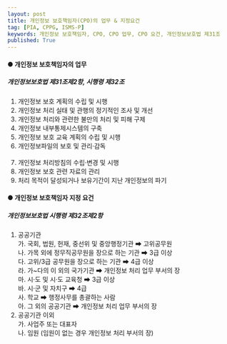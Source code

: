 ```yaml
---
layout: post
title: 개인정보 보호책임자(CPO)의 업무 & 지정요건
tag: [PIA, CPPG, ISMS-P]
keywords: 개인정보 보호책임자, CPO, CPO 업무, CPO 요건, 개인정보보호법 제31조
published: True
---
```


#### ● 개인정보 보호책임자의 업무
##### _개인정보보호법 제31조제2항, 시행령 제32조_
<ol>
    <li>개인정보 보호 계획의 수립 및 시행</li>
    <li>개인정보 처리 실태 및 관행의 정기적인 조사 및 개선</li>
    <li>개인정보 처리와 관련한 불만의 처리 및 피해 구제</li>
    <li>개인정보 내부통제시스템의 구축</li>
    <li>개인정보 보호 교육 계획의 수립 및 시행</li>
    <li>개인정보파일의 보호 및 관리·감독</li>
    <br>
    <li>개인정보 처리방침의 수립·변경 및 시행</li>
    <li>개인정보 보호 관련 자료의 관리</li>
    <li>처리 목적이 달성되거나 보유기간이 지난 개인정보의 파기</li>
</ol>

<p></p>

#### ● 개인정보 보호책임자 지정 요건
##### _개인정보보호법 시행령 제32조제2항_
1. 공공기관  
    가. 국회, 법원, 헌재, 중선위 및 중앙행정기관 ⮕ 고위공무원  
    나. 가목 외에 정무직공무원을 장으로 하는 기관 ⮕ 3급 이상  
    다. 고위/3급 공무원을 장으로 하는 기관 ⮕ 4급 이상  
    라. 가~다의 이 외의 국가기관 ⮕ 개인정보 처리 업무 부서의 장  
    마. 시·도 및 시·도 교육청 ⮕ 3급 이상   
    바. 시·군 및 자치구 ⮕ 4급   
    사. 학교 ⮕ 행정사무를 총괄하는 사람  
    아. 그 외의 공공기관 ⮕ 개인정보 처리 업무 부서의 장 
2. 공공기관 이외  
    가. 사업주 또는 대표자  
    나. 임원 (임원이 없는 경우 개인정보 처리 부서의 장)

